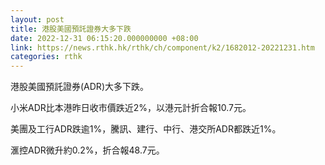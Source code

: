 ```yaml
---
layout: post
title: 港股美國預託證券大多下跌
date: 2022-12-31 06:15:20.000000000 +08:00
link: https://news.rthk.hk/rthk/ch/component/k2/1682012-20221231.htm
categories: rthk
---
```


港股美國預託證券(ADR)大多下跌。

小米ADR比本港昨日收市價跌近2%，以港元計折合報10.7元。

美團及工行ADR跌逾1%，騰訊、建行、中行、港交所ADR都跌近1%。

滙控ADR微升約0.2%，折合報48.7元。
